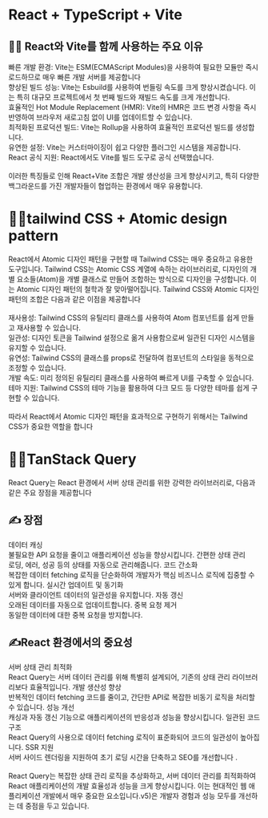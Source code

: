 # React + TypeScript + Vite
## 🧑‍💻 React와 Vite를 함께 사용하는 주요 이유
빠른 개발 환경: Vite는 ESM(ECMAScript Modules)을 사용하여 필요한 모듈만 즉시 로드하므로 매우 빠른 개발 서버를 제공합니다<br/>
향상된 빌드 성능: Vite는 Esbuild를 사용하여 번들링 속도를 크게 향상시켰습니다. 이는 특히 대규모 프로젝트에서 첫 번째 빌드와 재빌드 속도를 크게 개선합니다.<br/>
효율적인 Hot Module Replacement (HMR): Vite의 HMR은 코드 변경 사항을 즉시 반영하여 브라우저 새로고침 없이 UI를 업데이트할 수 있습니다.<br/>
최적화된 프로덕션 빌드: Vite는 Rollup을 사용하여 효율적인 프로덕션 빌드를 생성합니다.<br/>
유연한 설정: Vite는 커스터마이징이 쉽고 다양한 플러그인 시스템을 제공합니다. <br/>
React 공식 지원: React에서도 Vite를 빌드 도구로 공식 선택했습니다.<br/><br/>
이러한 특징들로 인해 React+Vite 조합은 개발 생산성을 크게 향상시키고, 특히 다양한 백그라운드를 가진 개발자들이 협업하는 환경에서 매우 유용합니다.

# 🧑‍💻tailwind CSS + Atomic design pattern

React에서 Atomic 디자인 패턴을 구현할 때 Tailwind CSS는 매우 중요하고 유용한 도구입니다. Tailwind CSS는 Atomic CSS 계열에 속하는 라이브러리로, 디자인의 개별 요소들(Atom)을 개별 클래스로 만들어 조합하는 방식으로 디자인을 구성합니다. 이는 Atomic 디자인 패턴의 철학과 잘 맞아떨어집니다.
Tailwind CSS와 Atomic 디자인 패턴의 조합은 다음과 같은 이점을 제공합니다<br/><br/>
재사용성: Tailwind CSS의 유틸리티 클래스를 사용하여 Atom 컴포넌트를 쉽게 만들고 재사용할 수 있습니다.<br/>
일관성: 디자인 토큰을 Tailwind 설정으로 옮겨 사용함으로써 일관된 디자인 시스템을 유지할 수 있습니다.<br/>
유연성: Tailwind CSS의 클래스를 props로 전달하여 컴포넌트의 스타일을 동적으로 조정할 수 있습니다.<br/>
개발 속도: 미리 정의된 유틸리티 클래스를 사용하여 빠르게 UI를 구축할 수 있습니다.<br/>
테마 지원: Tailwind CSS의 테마 기능을 활용하여 다크 모드 등 다양한 테마를 쉽게 구현할 수 있습니다.<br/><br/>
따라서 React에서 Atomic 디자인 패턴을 효과적으로 구현하기 위해서는 Tailwind CSS가 중요한 역할을 합니다


# 🧑‍💻TanStack Query
React Query는 React 환경에서 서버 상태 관리를 위한 강력한 라이브러리로, 다음과 같은 주요 장점을 제공합니다
## ✍️ 장점
데이터 캐싱<br/>
불필요한 API 요청을 줄이고 애플리케이션 성능을 향상시킵니다.
간편한 상태 관리<br/>
로딩, 에러, 성공 등의 상태를 자동으로 관리해줍니다.
코드 간소화<br/>
복잡한 데이터 fetching 로직을 단순화하여 개발자가 핵심 비즈니스 로직에 집중할 수 있게 합니다.
실시간 업데이트 및 동기화<br/>
서버와 클라이언트 데이터의 일관성을 유지합니다.
자동 갱신<br/>
오래된 데이터를 자동으로 업데이트합니다.
중복 요청 제거<br/>
동일한 데이터에 대한 중복 요청을 방지합니다.
## ✍️React 환경에서의 중요성
서버 상태 관리 최적화<br/>
React Query는 서버 데이터 관리를 위해 특별히 설계되어, 기존의 상태 관리 라이브러리보다 효율적입니다.
개발 생산성 향상<br/>
반복적인 데이터 fetching 코드를 줄이고, 간단한 API로 복잡한 비동기 로직을 처리할 수 있습니다.
성능 개선<br/> 
캐싱과 자동 갱신 기능으로 애플리케이션의 반응성과 성능을 향상시킵니다.
일관된 코드 구조<br/>
React Query의 사용으로 데이터 fetching 로직이 표준화되어 코드의 일관성이 높아집니다.
SSR 지원<br/>
서버 사이드 렌더링을 지원하여 초기 로딩 시간을 단축하고 SEO를 개선합니다 .
<br/><br/>
React Query는 복잡한 상태 관리 로직을 추상화하고, 서버 데이터 관리를 최적화하여 React 애플리케이션의 개발 효율성과 성능을 크게 향상시킵니다. 이는 현대적인 웹 애플리케이션 개발에서 매우 중요한 요소입니다.v5)은 개발자 경험과 성능 모두를 개선하는 데 중점을 두고 있습니다.
